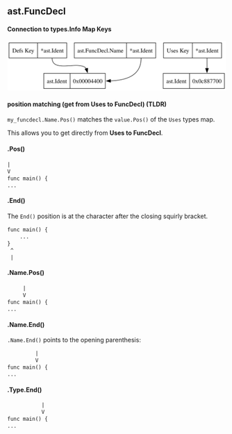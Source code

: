 ## ast.FuncDecl

#### Connection to types.Info Map Keys

![image defs_to_funcdecl](./graphs/defs_key_and_funcdecl_name.svg)

#### position matching (get from Uses to FuncDecl) (TLDR)

`my_funcdecl.Name.Pos()` matches the `value.Pos()` of the `Uses` types map.

This allows you to get directly from **Uses to FuncDecl**.

#### .Pos()

```
|
V
func main() {
...
```

#### .End()

The `End()` position is at the character after the closing squirly bracket.

```
func main() {
    ...
}
 ^
 |
```

#### .Name.Pos()


```
     |
     V
func main() {
...
```

#### .Name.End()

`.Name.End()` points to the opening parenthesis:
```
         |
         V
func main() {
...
```

#### .Type.End()

```
           |
           V
func main() {
...
```
